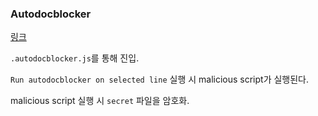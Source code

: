 ### Autodocblocker

[링크](https://marketplace.visualstudio.com/items?itemName=maddog986.autodocblocker)

`.autodocblocker.js`를 통해 진입.

`Run autodocblocker on selected line` 실행 시 malicious script가 실행된다.

malicious script 실행 시 `secret` 파일을 암호화.
